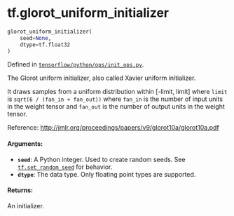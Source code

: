 <div itemscope itemtype="http://developers.google.com/ReferenceObject">
<meta itemprop="name" content="tf.glorot_uniform_initializer" />
</div>

# tf.glorot_uniform_initializer

``` python
glorot_uniform_initializer(
    seed=None,
    dtype=tf.float32
)
```



Defined in [`tensorflow/python/ops/init_ops.py`](https://www.tensorflow.org/code/tensorflow/python/ops/init_ops.py).

The Glorot uniform initializer, also called Xavier uniform initializer.

It draws samples from a uniform distribution within [-limit, limit]
where `limit` is `sqrt(6 / (fan_in + fan_out))`
where `fan_in` is the number of input units in the weight tensor
and `fan_out` is the number of output units in the weight tensor.

Reference: http://jmlr.org/proceedings/papers/v9/glorot10a/glorot10a.pdf

#### Arguments:

* <b>`seed`</b>: A Python integer. Used to create random seeds. See
    [`tf.set_random_seed`](../tf/set_random_seed.md)
    for behavior.
* <b>`dtype`</b>: The data type. Only floating point types are supported.


#### Returns:

  An initializer.